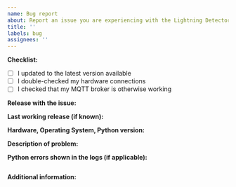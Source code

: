 ```yaml
---
name: Bug report
about: Report an issue you are experiencing with the Lightning Detector MQTT2HA Daemon
title: ''
labels: bug
assignees: ''
---
```


<!-- READ THIS FIRST:
- Provide as many details as possible. Do not delete any text from this template!
-->

**Checklist:**

- [ ] I updated to the latest version available
- [ ] I double-checked my hardware connections
- [ ] I checked that my MQTT broker is otherwise working

**Release with the issue:**

**Last working release (if known):**

**Hardware, Operating System, Python version:**

<!--
Provide details about what you are seeing. Also which operating system this is on and what Python version you are using. If possible try to replicate the issue in other installations and include your findings here.
-->

**Description of problem:**

<!--
Explain what the issue is, and how things should look/behave. If possible provide a screenshot with a description.
-->

**Python errors shown in the logs (if applicable):**

```

```

**Additional information:**
